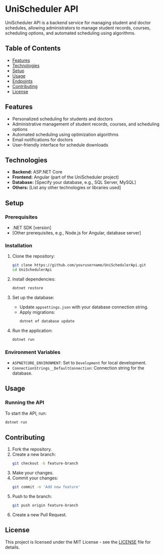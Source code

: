 # UniScheduler API

UniScheduler API is a backend service for managing student and doctor schedules, allowing administrators to manage student records, courses, scheduling options, and automated scheduling using algorithms.

## Table of Contents

- [Features](#features)
- [Technologies](#technologies)
- [Setup](#setup)
- [Usage](#usage)
- [Endpoints](#endpoints)
- [Contributing](#contributing)
- [License](#license)

## Features

- Personalized scheduling for students and doctors
- Administrative management of student records, courses, and scheduling options
- Automated scheduling using optimization algorithms
- Email notifications for doctors
- User-friendly interface for schedule downloads

## Technologies

- **Backend:** ASP.NET Core
- **Frontend:** Angular (part of the UniScheduler project)
- **Database:** [Specify your database, e.g., SQL Server, MySQL]
- **Others:** [List any other technologies or libraries used]

## Setup

### Prerequisites

- .NET SDK [version]
- [Other prerequisites, e.g., Node.js for Angular, database server]

### Installation

1. Clone the repository:
    ```sh
    git clone https://github.com/yourusername/UniSchedulerApi.git
    cd UniSchedulerApi
    ```

2. Install dependencies:
    ```sh
    dotnet restore
    ```

3. Set up the database:
    - Update `appsettings.json` with your database connection string.
    - Apply migrations:
        ```sh
        dotnet ef database update
        ```

4. Run the application:
    ```sh
    dotnet run
    ```

### Environment Variables

- `ASPNETCORE_ENVIRONMENT`: Set to `Development` for local development.
- `ConnectionStrings__DefaultConnection`: Connection string for the database.

## Usage

### Running the API

To start the API, run:
```sh
dotnet run
```
## Contributing

1. Fork the repository.
2. Create a new branch:
    ```sh
    git checkout -b feature-branch
    ```
3. Make your changes.
4. Commit your changes:
    ```sh
    git commit -m 'Add new feature'
    ```
5. Push to the branch:
    ```sh
    git push origin feature-branch
    ```
6. Create a new Pull Request.

## License

This project is licensed under the MIT License - see the [LICENSE](LICENSE) file for details.

